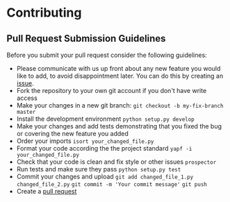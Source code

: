 # Contributing

## Pull Request Submission Guidelines

Before you submit your pull request consider the following guidelines: 
* Please communicate with us up front about any new feature you would like to add, to avoid disappointment later. You can do this by creating an [issue](https://github.com/eEcoLiDAR/eEcoLiDAR/issues).
* Fork the repository to your own git account if you don't have write access
* Make your changes in a new git branch:
`git checkout -b my-fix-branch master`
* Install the development environment
`python setup.py develop`
* Make your changes and add tests demonstrating that you fixed the bug or covering the new feature you added
* Order your imports
`isort your_changed_file.py`
* Format your code according the the project standard
`yapf -i your_changed_file.py`
* Check that your code is clean and fix style or other issues
`prospector`
* Run tests and make sure they pass
`python setup.py test`
* Commit your changes and upload
`git add changed_file_1.py changed_file_2.py`
`git commit -m 'Your commit message'`
`git push`
* Create a [pull request](https://github.com/eEcoLiDAR/eEcoLiDAR/pulls)
